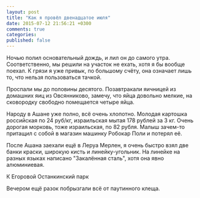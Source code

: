 ```yaml
---
layout: post
title: "Как я провёл двенадцатое июля"
date: 2015-07-12 21:56:21 +0300
comments: true
categories: 
published: false
---
```

Ночью полил основательный дождь, и лил он до самого утра. Соответственно, мы решили на участок не ехать, хотя я бы вообще поехал. К грязи я уже привык, по большому счёту, она означает лишь то, что нельзя пользоваться тачкой.

Проспали мы до половины десятого. Позавтракали яичницей из домашних яиц из Овсянниково, замечу, что яйца довольно мелкие, на сковородку свободно помещается четыре яйца.

Народу в Ашане уже полно, всё очень хлопотно. Молодая картошка российская по 24 руб/кг, израильская мытая 178 рублей за 3 кг. Очень дорогая морковь, тоже израильская, по 82 рубля. Малыш зачем-то притащил с собой в магазин машинку Робокар Поли и потерял её.

После Ашана заехали ещё в Леруа Мерлен, я очень быстро взял две банки краски, широкую кисть и линейку-угольник. На линейке на разных языках написано "Закалённая сталь", хотя она явно алюминиевая.

К Егоровой
Останкинский парк

Вечером ещё разок побрызгали всё от паутинного клеща.